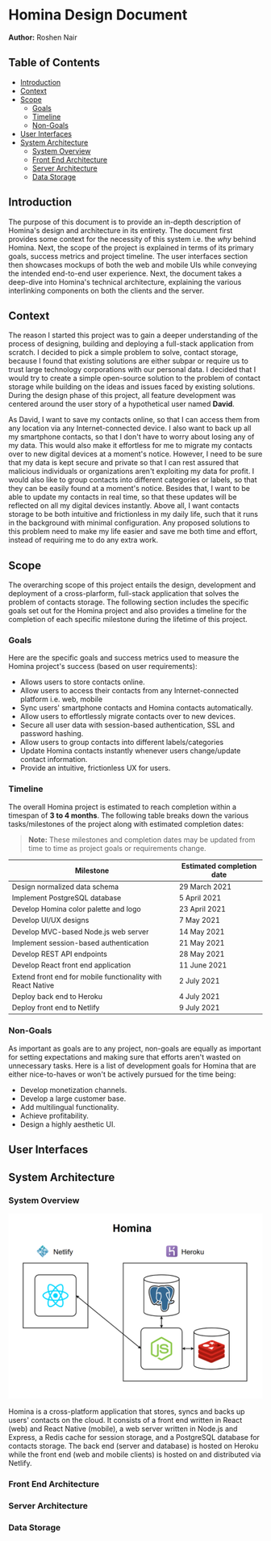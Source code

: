 # Homina Design Document

**Author:** Roshen Nair

<!-- START doctoc generated TOC please keep comment here to allow auto update -->
<!-- DON'T EDIT THIS SECTION, INSTEAD RE-RUN doctoc TO UPDATE -->
## Table of Contents

- [Introduction](#introduction)
- [Context](#context)
- [Scope](#scope)
  - [Goals](#goals)
  - [Timeline](#timeline)
  - [Non-Goals](#non-goals)
- [User Interfaces](#user-interfaces)
- [System Architecture](#system-architecture)
  - [System Overview](#system-overview)
  - [Front End Architecture](#front-end-architecture)
  - [Server Architecture](#server-architecture)
  - [Data Storage](#data-storage)

<!-- END doctoc generated TOC please keep comment here to allow auto update -->

## Introduction

The purpose of this document is to provide an in-depth description of Homina's design and architecture in its entirety. The document first provides some context for the necessity of this system i.e. the *why* behind Homina. Next, the scope of the project is explained in terms of its primary goals, success metrics and project timeline. The user interfaces section then showcases mockups of both the web and mobile UIs while conveying the intended end-to-end user experience. Next, the document takes a deep-dive into Homina's technical architecture, explaining the various interlinking components on both the clients and the server.

## Context

The reason I started this project was to gain a deeper understanding of the process of designing, building and deploying a full-stack application from scratch. I decided to pick a simple problem to solve, contact storage, because I found that existing solutions are either subpar or require us to trust large technology corporations with our personal data. I decided that I would try to create a simple open-source solution to the problem of contact storage while building on the ideas and issues faced by existing solutions. During the design phase of this project, all feature development was centered around the user story of a hypothetical user named **David**.

As David, I want to save my contacts online, so that I can access them from any location via any Internet-connected device. I also want to back up all my smartphone contacts, so that I don't have to worry about losing any of my data. This would also make it effortless for me to migrate my contacts over to new digital devices at a moment's notice. However, I need to be sure that my data is kept secure and private so that I can rest assured that malicious individuals or organizations aren't exploiting my data for profit. I would also like to group contacts into different categories or labels, so that they can be easily found at a moment's notice. Besides that, I want to be able to update my contacts in real time, so that these updates will be reflected on all my digital devices instantly. Above all, I want contacts storage to be both intuitive and frictionless in my daily life, such that it runs in the background with minimal configuration. Any proposed solutions to this problem need to make my life easier and save me both time and effort, instead of requiring me to do any extra work.

## Scope

The overarching scope of this project entails the design, development and deployment of a cross-plarform, full-stack application that solves the problem of contacts storage. The following section includes the specific goals set out for the Homina project and also provides a timeline for the completion of each specific milestone during the lifetime of this project.

### Goals

Here are the specific goals and success metrics used to measure the Homina project's success (based on user requirements):

- Allows users to store contacts online.
- Allow users to access their contacts from any Internet-connected platform i.e. web, mobile
- Sync users' smartphone contacts and Homina contacts automatically.
- Allow users to effortlessly migrate contacts over to new devices.
- Secure all user data with session-based authentication, SSL and password hashing.
- Allow users to group contacts into different labels/categories
- Update Homina contacts instantly whenever users change/update contact information.
- Provide an intuitive, frictionless UX for users.

### Timeline

The overall Homina project is estimated to reach completion within a timespan of **3 to 4 months**. The following table breaks down the various tasks/milestones of the project along with estimated completion dates:

> **Note:** These milestones and completion dates may be updated from time to time as project goals or requirements change.

| Milestone | Estimated completion date |
| --- | --- |
| Design normalized data schema | 29 March 2021 |
| Implement PostgreSQL database | 5 April 2021 |
| Develop Homina color palette and logo | 23 April 2021 |
| Develop UI/UX designs | 7 May 2021 |
| Develop MVC-based Node.js web server | 14 May 2021 |
| Implement session-based authentication | 21 May 2021 |
| Develop REST API endpoints | 28 May 2021 |
| Develop React front end application | 11 June 2021 |
| Extend front end for mobile functionality with React Native | 2 July 2021 |
| Deploy back end to Heroku | 4 July 2021 |
| Deploy front end to Netlify | 9 July 2021 |

### Non-Goals

As important as goals are to any project, non-goals are equally as important for setting expectations and making sure that efforts aren't wasted on unnecessary tasks. Here is a list of development goals for Homina that are either nice-to-haves or won't be actively pursued for the time being:

- Develop monetization channels.
- Develop a large customer base.
- Add multilingual functionality.
- Achieve profitability.
- Design a highly aesthetic UI.

## User Interfaces

## System Architecture

### System Overview

![Homina Architecture](./HominaArchitectureV1.png)

Homina is a cross-platform application that stores, syncs and backs up users' contacts on the cloud. It consists of a front end written in React (web) and React Native (mobile), a web server written in Node.js and Express, a Redis cache for session storage, and a PostgreSQL database for contacts storage. The back end (server and database) is hosted on Heroku while the front end (web and mobile clients) is hosted on and distributed via Netlify.

### Front End Architecture

### Server Architecture

### Data Storage